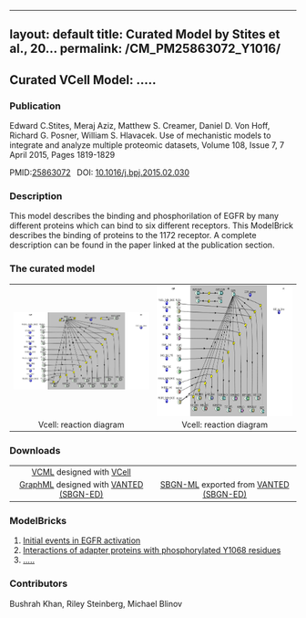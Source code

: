  ---
layout: default
title: Curated Model by Stites et al., 20...
permalink: /CM_PM25863072_Y1016/
---
## Curated VCell Model: ..... 

### Publication 

Edward C.Stites, Meraj Aziz, Matthew S. Creamer, Daniel D. Von Hoff, Richard G. Posner, William S. Hlavacek. Use of mechanistic models to integrate and analyze multiple proteomic datasets, Volume 108, Issue 7, 7 April 2015, Pages 1819-1829 

 PMID:<a href="https://www.ncbi.nlm.nih.gov/pubmed/25863072">25863072</a>&ensp; 
 DOI: <a href="https://doi.org/10.1016/j.bpj.2015.02.030">10.1016/j.bpj.2015.02.030 </a><br />

### Description
This model describes the binding and phosphorilation of EGFR by many different proteins which can bind to six different receptors. This ModelBrick describes the binding of proteins to the 1172 receptor. A complete description can be found in the paper linked at the publication section.  

### The curated model
<center>
 <table> 
 <tr>
  <td align="center" width="280"><a href="https://modelbricks.github.io/images/Vcellimages/EGFR%201172%20Capture.PNG"><img align="center" src="/images/Vcellimages/EGFR%201172%20Capture.PNG"/></a></td>
    <td align="center" width="280"><a href="https://modelbricks.github.io/images/Vcellimages/EGFR1172%20reaction%20capture.PNG"><img align="center" src="/images/Vcellimages/EGFR1172%20reaction%20capture.PNG" height="230"/></a></td>
 </tr>
 <tr>
  <td align="center"> Vcell: reaction diagram </td>
   <td align="center"> Vcell: reaction diagram </td>
   </tr>
 </table>
</center>

### Downloads
<center>
<table> 
 <td align="center"><a href="/modelbricks/VCML_SBMLfiles/AKAP7_PLB_Binding_2PKA_links.vcml">VCML</a> designed with <a href="http://vcell.org"> VCell</a>  </td> 
 <td align="center"><!-- <a href="/modelbricks/VCML_SBMLfiles/AKAP7_PLB_Binding.xml">SBML</a> exported from <a href="http://vcell.org"> VCell</a> --></td>
 <tr>
    <td align="center" width="33%"><a href="/modelbricks/SBGNexecutablefiles/AKAPcomplete_SBGN.graphml">GraphML</a> designed with <a href="https://immersive-analytics.infotech.monash.edu/vanted/addons/sbgn-ed/">VANTED (SBGN-ED)</a></td>
    <td align="center" width="33%"><a href="/modelbricks/SBGNexecutablefiles/AKAPcomplete_SBGN.sbgn">SBGN-ML</a> exported from <a href="https://immersive-analytics.infotech.monash.edu/vanted/addons/sbgn-ed/">VANTED (SBGN-ED)</a></td>
 </tr>
 </table>
 </center>
 
### ModelBricks

<ol>
 <li> <a href="http://modelbricks.org/MB_cAMPproduction/">Initial events in EGFR activation </a>
 </li>
 <li> <a href="http://modelbricks.org/MB_PKAactivation/">Interactions of adapter proteins with phosphorylated Y1068 residues</a>
 </li> 
 <li> <a href="http://modelbricks.org/MB_AKAP7_PLB/">.....</a>
 </li>
</ol>  
  
  
### Contributors
Bushrah Khan, Riley Steinberg, Michael Blinov
 
